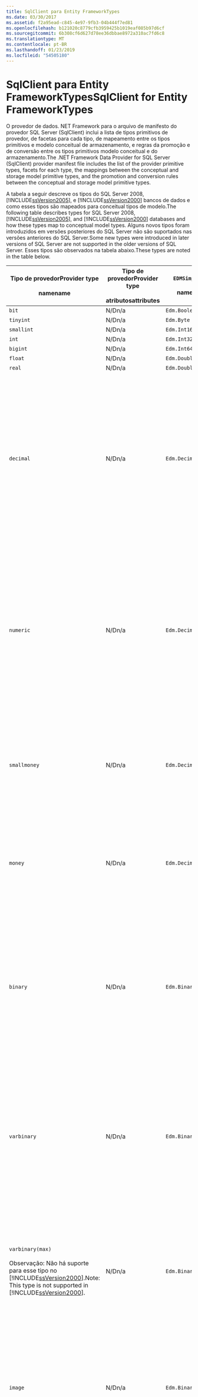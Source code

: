 ```yaml
---
title: SqlClient para Entity FrameworkTypes
ms.date: 03/30/2017
ms.assetid: f2a95ead-c845-4e97-9fb3-04b444f7ed81
ms.openlocfilehash: b121020c8779cfb3959425b1019eaf085b97d6cf
ms.sourcegitcommit: 6b308cf6d627d78ee36dbbae8972a310ac7fd6c8
ms.translationtype: MT
ms.contentlocale: pt-BR
ms.lasthandoff: 01/23/2019
ms.locfileid: "54505180"
---
```

# <a name="sqlclient-for-entity-frameworktypes"></a><span data-ttu-id="2ccbe-102">SqlClient para Entity FrameworkTypes</span><span class="sxs-lookup"><span data-stu-id="2ccbe-102">SqlClient for Entity FrameworkTypes</span></span>
<span data-ttu-id="2ccbe-103">O provedor de dados. NET Framework para o arquivo de manifesto do provedor SQL Server (SqlClient) inclui a lista de tipos primitivos de provedor, de facetas para cada tipo, de mapeamento entre os tipos primitivos e modelo conceitual de armazenamento, e regras da promoção e de conversão entre os tipos primitivos modelo conceitual e do armazenamento.</span><span class="sxs-lookup"><span data-stu-id="2ccbe-103">The .NET Framework Data Provider for SQL Server (SqlClient) provider manifest file includes the list of the provider primitive types, facets for each type, the mappings between the conceptual and storage model primitive types, and the promotion and conversion rules between the conceptual and storage model primitive types.</span></span>  
  
 <span data-ttu-id="2ccbe-104">A tabela a seguir descreve os tipos do SQL Server 2008, [!INCLUDE[ssVersion2005](../../../../../includes/ssversion2005-md.md)], e [!INCLUDE[ssVersion2000](../../../../../includes/ssversion2000-md.md)] bancos de dados e como esses tipos são mapeados para conceitual tipos de modelo.</span><span class="sxs-lookup"><span data-stu-id="2ccbe-104">The following table describes types for SQL Server 2008, [!INCLUDE[ssVersion2005](../../../../../includes/ssversion2005-md.md)], and [!INCLUDE[ssVersion2000](../../../../../includes/ssversion2000-md.md)] databases and how these types map to conceptual model types.</span></span> <span data-ttu-id="2ccbe-105">Alguns novos tipos foram introduzidos em versões posteriores do SQL Server não são suportados nas versões anteriores do SQL Server.</span><span class="sxs-lookup"><span data-stu-id="2ccbe-105">Some new types were introduced in later versions of SQL Server are not supported in the older versions of SQL Server.</span></span> <span data-ttu-id="2ccbe-106">Esses tipos são observados na tabela abaixo.</span><span class="sxs-lookup"><span data-stu-id="2ccbe-106">These types are noted in the table below.</span></span>  
  
|<span data-ttu-id="2ccbe-107">Tipo de provedor</span><span class="sxs-lookup"><span data-stu-id="2ccbe-107">Provider type</span></span><br /><br /> <span data-ttu-id="2ccbe-108">name</span><span class="sxs-lookup"><span data-stu-id="2ccbe-108">name</span></span>|<span data-ttu-id="2ccbe-109">Tipo de provedor</span><span class="sxs-lookup"><span data-stu-id="2ccbe-109">Provider type</span></span><br /><br /> <span data-ttu-id="2ccbe-110">atributos</span><span class="sxs-lookup"><span data-stu-id="2ccbe-110">attributes</span></span>|`EDMSimpleType`<br /><br /> <span data-ttu-id="2ccbe-111">name</span><span class="sxs-lookup"><span data-stu-id="2ccbe-111">name</span></span>|<span data-ttu-id="2ccbe-112">Facetas</span><span class="sxs-lookup"><span data-stu-id="2ccbe-112">Facets</span></span>|  
|----------------------------|----------------------------------|------------------------------|------------|  
|`bit`|<span data-ttu-id="2ccbe-113">N/D</span><span class="sxs-lookup"><span data-stu-id="2ccbe-113">n/a</span></span>|`Edm.Boolean`|<span data-ttu-id="2ccbe-114">N/D</span><span class="sxs-lookup"><span data-stu-id="2ccbe-114">n/a</span></span>|  
|`tinyint`|<span data-ttu-id="2ccbe-115">N/D</span><span class="sxs-lookup"><span data-stu-id="2ccbe-115">n/a</span></span>|`Edm.Byte`|<span data-ttu-id="2ccbe-116">N/D</span><span class="sxs-lookup"><span data-stu-id="2ccbe-116">n/a</span></span>|  
|`smallint`|<span data-ttu-id="2ccbe-117">N/D</span><span class="sxs-lookup"><span data-stu-id="2ccbe-117">n/a</span></span>|`Edm.Int16`|<span data-ttu-id="2ccbe-118">N/D</span><span class="sxs-lookup"><span data-stu-id="2ccbe-118">n/a</span></span>|  
|`int`|<span data-ttu-id="2ccbe-119">N/D</span><span class="sxs-lookup"><span data-stu-id="2ccbe-119">n/a</span></span>|`Edm.Int32`|<span data-ttu-id="2ccbe-120">N/D</span><span class="sxs-lookup"><span data-stu-id="2ccbe-120">n/a</span></span>|  
|`bigint`|<span data-ttu-id="2ccbe-121">N/D</span><span class="sxs-lookup"><span data-stu-id="2ccbe-121">n/a</span></span>|`Edm.Int64`|<span data-ttu-id="2ccbe-122">N/D</span><span class="sxs-lookup"><span data-stu-id="2ccbe-122">n/a</span></span>|  
|`float`|<span data-ttu-id="2ccbe-123">N/D</span><span class="sxs-lookup"><span data-stu-id="2ccbe-123">n/a</span></span>|`Edm.Double`|<span data-ttu-id="2ccbe-124">N/D</span><span class="sxs-lookup"><span data-stu-id="2ccbe-124">n/a</span></span>|  
|`real`|<span data-ttu-id="2ccbe-125">N/D</span><span class="sxs-lookup"><span data-stu-id="2ccbe-125">n/a</span></span>|`Edm.Double`|<span data-ttu-id="2ccbe-126">N/D</span><span class="sxs-lookup"><span data-stu-id="2ccbe-126">n/a</span></span>|  
|`decimal`|<span data-ttu-id="2ccbe-127">N/D</span><span class="sxs-lookup"><span data-stu-id="2ccbe-127">n/a</span></span>|`Edm.Decimal`|<span data-ttu-id="2ccbe-128">Precisão:</span><span class="sxs-lookup"><span data-stu-id="2ccbe-128">Precision:</span></span><br /><br /> <span data-ttu-id="2ccbe-129">-Mínimo: 1</span><span class="sxs-lookup"><span data-stu-id="2ccbe-129">- Minimum: 1</span></span><br /><br /> <span data-ttu-id="2ccbe-130">-Máximo: 38</span><span class="sxs-lookup"><span data-stu-id="2ccbe-130">- Maximum: 38</span></span><br /><br /> <span data-ttu-id="2ccbe-131">-Padrão: 18</span><span class="sxs-lookup"><span data-stu-id="2ccbe-131">- Default: 18</span></span><br /><br /> <span data-ttu-id="2ccbe-132">-Constante: False</span><span class="sxs-lookup"><span data-stu-id="2ccbe-132">- Constant: False</span></span><br /><br /> <span data-ttu-id="2ccbe-133">Escala:</span><span class="sxs-lookup"><span data-stu-id="2ccbe-133">Scale:</span></span><br /><br /> <span data-ttu-id="2ccbe-134">-Mínimo: 0</span><span class="sxs-lookup"><span data-stu-id="2ccbe-134">- Minimum: 0</span></span><br /><br /> <span data-ttu-id="2ccbe-135">-Máximo: 38</span><span class="sxs-lookup"><span data-stu-id="2ccbe-135">- Maximum: 38</span></span><br /><br /> <span data-ttu-id="2ccbe-136">-Padrão: 0</span><span class="sxs-lookup"><span data-stu-id="2ccbe-136">- Default: 0</span></span><br /><br /> <span data-ttu-id="2ccbe-137">-Constante: False</span><span class="sxs-lookup"><span data-stu-id="2ccbe-137">- Constant: False</span></span>|  
|`numeric`|<span data-ttu-id="2ccbe-138">N/D</span><span class="sxs-lookup"><span data-stu-id="2ccbe-138">n/a</span></span>|`Edm.Decimal`|<span data-ttu-id="2ccbe-139">Precisão:</span><span class="sxs-lookup"><span data-stu-id="2ccbe-139">Precision:</span></span><br /><br /> <span data-ttu-id="2ccbe-140">-Mínimo: 1</span><span class="sxs-lookup"><span data-stu-id="2ccbe-140">- Minimum: 1</span></span><br /><br /> <span data-ttu-id="2ccbe-141">-Máximo: 38</span><span class="sxs-lookup"><span data-stu-id="2ccbe-141">- Maximum: 38</span></span><br /><br /> <span data-ttu-id="2ccbe-142">-Padrão: 18</span><span class="sxs-lookup"><span data-stu-id="2ccbe-142">- Default: 18</span></span><br /><br /> <span data-ttu-id="2ccbe-143">-Constante: False</span><span class="sxs-lookup"><span data-stu-id="2ccbe-143">- Constant: False</span></span><br /><br /> <span data-ttu-id="2ccbe-144">Escala:</span><span class="sxs-lookup"><span data-stu-id="2ccbe-144">Scale:</span></span><br /><br /> <span data-ttu-id="2ccbe-145">-Mínimo: 0</span><span class="sxs-lookup"><span data-stu-id="2ccbe-145">- Minimum: 0</span></span><br /><br /> <span data-ttu-id="2ccbe-146">-Máximo: 38</span><span class="sxs-lookup"><span data-stu-id="2ccbe-146">- Maximum: 38</span></span><br /><br /> <span data-ttu-id="2ccbe-147">-Padrão: 0</span><span class="sxs-lookup"><span data-stu-id="2ccbe-147">- Default: 0</span></span><br /><br /> <span data-ttu-id="2ccbe-148">-Constante: False</span><span class="sxs-lookup"><span data-stu-id="2ccbe-148">- Constant: False</span></span>|  
|`smallmoney`|<span data-ttu-id="2ccbe-149">N/D</span><span class="sxs-lookup"><span data-stu-id="2ccbe-149">n/a</span></span>|`Edm.Decimal`|<span data-ttu-id="2ccbe-150">Precisão:</span><span class="sxs-lookup"><span data-stu-id="2ccbe-150">Precision:</span></span><br /><br /> <span data-ttu-id="2ccbe-151">-Padrão: 10</span><span class="sxs-lookup"><span data-stu-id="2ccbe-151">- Default: 10</span></span><br /><br /> <span data-ttu-id="2ccbe-152">-Constante: verdadeiro</span><span class="sxs-lookup"><span data-stu-id="2ccbe-152">- Constant: True</span></span><br /><br /> <span data-ttu-id="2ccbe-153">Escala:</span><span class="sxs-lookup"><span data-stu-id="2ccbe-153">Scale:</span></span><br /><br /> <span data-ttu-id="2ccbe-154">-Padrão: 4</span><span class="sxs-lookup"><span data-stu-id="2ccbe-154">- Default: 4</span></span><br /><br /> <span data-ttu-id="2ccbe-155">-Constante: verdadeiro</span><span class="sxs-lookup"><span data-stu-id="2ccbe-155">- Constant: True</span></span>|  
|`money`|<span data-ttu-id="2ccbe-156">N/D</span><span class="sxs-lookup"><span data-stu-id="2ccbe-156">n/a</span></span>|`Edm.Decimal`|<span data-ttu-id="2ccbe-157">Precisão:</span><span class="sxs-lookup"><span data-stu-id="2ccbe-157">Precision:</span></span><br /><br /> <span data-ttu-id="2ccbe-158">-Padrão: 19</span><span class="sxs-lookup"><span data-stu-id="2ccbe-158">- Default: 19</span></span><br /><br /> <span data-ttu-id="2ccbe-159">-Constante: verdadeiro</span><span class="sxs-lookup"><span data-stu-id="2ccbe-159">- Constant: True</span></span><br /><br /> <span data-ttu-id="2ccbe-160">Escala:</span><span class="sxs-lookup"><span data-stu-id="2ccbe-160">Scale:</span></span><br /><br /> <span data-ttu-id="2ccbe-161">-Padrão: 4</span><span class="sxs-lookup"><span data-stu-id="2ccbe-161">- Default: 4</span></span><br /><br /> <span data-ttu-id="2ccbe-162">-Constante: verdadeiro</span><span class="sxs-lookup"><span data-stu-id="2ccbe-162">- Constant: True</span></span>|  
|`binary`|<span data-ttu-id="2ccbe-163">N/D</span><span class="sxs-lookup"><span data-stu-id="2ccbe-163">n/a</span></span>|`Edm.Binary`|<span data-ttu-id="2ccbe-164">MaxLength:</span><span class="sxs-lookup"><span data-stu-id="2ccbe-164">MaxLength:</span></span><br /><br /> <span data-ttu-id="2ccbe-165">-Mínimo: 1</span><span class="sxs-lookup"><span data-stu-id="2ccbe-165">- Minimum: 1</span></span><br /><br /> <span data-ttu-id="2ccbe-166">-Máximo: 8000</span><span class="sxs-lookup"><span data-stu-id="2ccbe-166">- Maximum: 8000</span></span><br /><br /> <span data-ttu-id="2ccbe-167">-Padrão: 8000</span><span class="sxs-lookup"><span data-stu-id="2ccbe-167">- Default: 8000</span></span><br /><br /> <span data-ttu-id="2ccbe-168">-Constante: False</span><span class="sxs-lookup"><span data-stu-id="2ccbe-168">- Constant: False</span></span><br /><br /> <span data-ttu-id="2ccbe-169">FixedLength:</span><span class="sxs-lookup"><span data-stu-id="2ccbe-169">FixedLength:</span></span><br /><br /> <span data-ttu-id="2ccbe-170">-Padrão: verdadeiro</span><span class="sxs-lookup"><span data-stu-id="2ccbe-170">- Default: True</span></span><br /><br /> <span data-ttu-id="2ccbe-171">-Constante: verdadeiro</span><span class="sxs-lookup"><span data-stu-id="2ccbe-171">- Constant: True</span></span>|  
|`varbinary`|<span data-ttu-id="2ccbe-172">N/D</span><span class="sxs-lookup"><span data-stu-id="2ccbe-172">n/a</span></span>|`Edm.Binary`|<span data-ttu-id="2ccbe-173">MaxLength:</span><span class="sxs-lookup"><span data-stu-id="2ccbe-173">MaxLength:</span></span><br /><br /> <span data-ttu-id="2ccbe-174">-Mínimo: 1</span><span class="sxs-lookup"><span data-stu-id="2ccbe-174">- Minimum: 1</span></span><br /><br /> <span data-ttu-id="2ccbe-175">-Máximo: 8000</span><span class="sxs-lookup"><span data-stu-id="2ccbe-175">- Maximum: 8000</span></span><br /><br /> <span data-ttu-id="2ccbe-176">-Padrão: 8000</span><span class="sxs-lookup"><span data-stu-id="2ccbe-176">- Default: 8000</span></span><br /><br /> <span data-ttu-id="2ccbe-177">-Constante: False</span><span class="sxs-lookup"><span data-stu-id="2ccbe-177">- Constant: False</span></span><br /><br /> <span data-ttu-id="2ccbe-178">FixedLength:</span><span class="sxs-lookup"><span data-stu-id="2ccbe-178">FixedLength:</span></span><br /><br /> <span data-ttu-id="2ccbe-179">-Padrão: False</span><span class="sxs-lookup"><span data-stu-id="2ccbe-179">- Default: False</span></span><br /><br /> <span data-ttu-id="2ccbe-180">-Constante: verdadeiro</span><span class="sxs-lookup"><span data-stu-id="2ccbe-180">- Constant: True</span></span>|  
|`varbinary(max)`<br /><br /> <span data-ttu-id="2ccbe-181">Observação: Não há suporte para esse tipo no [!INCLUDE[ssVersion2000](../../../../../includes/ssversion2000-md.md)].</span><span class="sxs-lookup"><span data-stu-id="2ccbe-181">Note: This type is not supported in [!INCLUDE[ssVersion2000](../../../../../includes/ssversion2000-md.md)].</span></span>|<span data-ttu-id="2ccbe-182">N/D</span><span class="sxs-lookup"><span data-stu-id="2ccbe-182">n/a</span></span>|`Edm.Binary`|<span data-ttu-id="2ccbe-183">MaxLength:</span><span class="sxs-lookup"><span data-stu-id="2ccbe-183">MaxLength:</span></span><br /><br /> <span data-ttu-id="2ccbe-184">-Padrão: 214748364780</span><span class="sxs-lookup"><span data-stu-id="2ccbe-184">- Default: 214748364780</span></span><br /><br /> <span data-ttu-id="2ccbe-185">-Constante: verdadeiro</span><span class="sxs-lookup"><span data-stu-id="2ccbe-185">- Constant: True</span></span><br /><br /> <span data-ttu-id="2ccbe-186">FixedLength:</span><span class="sxs-lookup"><span data-stu-id="2ccbe-186">FixedLength:</span></span><br /><br /> <span data-ttu-id="2ccbe-187">-Padrão: False</span><span class="sxs-lookup"><span data-stu-id="2ccbe-187">- Default: False</span></span><br /><br /> <span data-ttu-id="2ccbe-188">-Constante: verdadeiro</span><span class="sxs-lookup"><span data-stu-id="2ccbe-188">- Constant: True</span></span>|  
|`image`|<span data-ttu-id="2ccbe-189">N/D</span><span class="sxs-lookup"><span data-stu-id="2ccbe-189">n/a</span></span>|`Edm.Binary`|<span data-ttu-id="2ccbe-190">MaxLength:</span><span class="sxs-lookup"><span data-stu-id="2ccbe-190">MaxLength:</span></span><br /><br /> <span data-ttu-id="2ccbe-191">-Padrão: 2147483647</span><span class="sxs-lookup"><span data-stu-id="2ccbe-191">- Default: 2147483647</span></span><br /><br /> <span data-ttu-id="2ccbe-192">-Constante: verdadeiro</span><span class="sxs-lookup"><span data-stu-id="2ccbe-192">- Constant: True</span></span><br /><br /> <span data-ttu-id="2ccbe-193">FixedLength:</span><span class="sxs-lookup"><span data-stu-id="2ccbe-193">FixedLength:</span></span><br /><br /> <span data-ttu-id="2ccbe-194">-Padrão: False</span><span class="sxs-lookup"><span data-stu-id="2ccbe-194">- Default: False</span></span><br /><br /> <span data-ttu-id="2ccbe-195">-Constante: verdadeiro</span><span class="sxs-lookup"><span data-stu-id="2ccbe-195">- Constant: True</span></span>|  
|`timestamp`|<span data-ttu-id="2ccbe-196">N/D</span><span class="sxs-lookup"><span data-stu-id="2ccbe-196">n/a</span></span>|`Edm.Binary`|<span data-ttu-id="2ccbe-197">MaxLength:</span><span class="sxs-lookup"><span data-stu-id="2ccbe-197">MaxLength:</span></span><br /><br /> <span data-ttu-id="2ccbe-198">-Padrão: 8</span><span class="sxs-lookup"><span data-stu-id="2ccbe-198">- Default: 8</span></span><br /><br /> <span data-ttu-id="2ccbe-199">-Constante: verdadeiro</span><span class="sxs-lookup"><span data-stu-id="2ccbe-199">- Constant: True</span></span><br /><br /> <span data-ttu-id="2ccbe-200">FixedLength:</span><span class="sxs-lookup"><span data-stu-id="2ccbe-200">FixedLength:</span></span><br /><br /> <span data-ttu-id="2ccbe-201">-Padrão: verdadeiro</span><span class="sxs-lookup"><span data-stu-id="2ccbe-201">- Default: True</span></span><br /><br /> <span data-ttu-id="2ccbe-202">-Constante: verdadeiro</span><span class="sxs-lookup"><span data-stu-id="2ccbe-202">- Constant: True</span></span>|  
|`rowversion`|<span data-ttu-id="2ccbe-203">N/D</span><span class="sxs-lookup"><span data-stu-id="2ccbe-203">n/a</span></span>|`Edm.Binary`|<span data-ttu-id="2ccbe-204">MaxLength:</span><span class="sxs-lookup"><span data-stu-id="2ccbe-204">MaxLength:</span></span><br /><br /> <span data-ttu-id="2ccbe-205">-Padrão: 8</span><span class="sxs-lookup"><span data-stu-id="2ccbe-205">- Default: 8</span></span><br /><br /> <span data-ttu-id="2ccbe-206">-Constante: verdadeiro</span><span class="sxs-lookup"><span data-stu-id="2ccbe-206">- Constant: True</span></span><br /><br /> <span data-ttu-id="2ccbe-207">FixedLength:</span><span class="sxs-lookup"><span data-stu-id="2ccbe-207">FixedLength:</span></span><br /><br /> <span data-ttu-id="2ccbe-208">-Padrão: verdadeiro</span><span class="sxs-lookup"><span data-stu-id="2ccbe-208">- Default: True</span></span><br /><br /> <span data-ttu-id="2ccbe-209">-Constante: verdadeiro</span><span class="sxs-lookup"><span data-stu-id="2ccbe-209">- Constant: True</span></span>|  
|`smalldatetime`|<span data-ttu-id="2ccbe-210">N/D</span><span class="sxs-lookup"><span data-stu-id="2ccbe-210">n/a</span></span>|`Edm.DateTime`|<span data-ttu-id="2ccbe-211">Precisão:</span><span class="sxs-lookup"><span data-stu-id="2ccbe-211">Precision:</span></span><br /><br /> <span data-ttu-id="2ccbe-212">-Padrão: 0</span><span class="sxs-lookup"><span data-stu-id="2ccbe-212">- Default: 0</span></span><br /><br /> <span data-ttu-id="2ccbe-213">-Constante: verdadeiro</span><span class="sxs-lookup"><span data-stu-id="2ccbe-213">- Constant: True</span></span>|  
|`datetime`|<span data-ttu-id="2ccbe-214">N/D</span><span class="sxs-lookup"><span data-stu-id="2ccbe-214">n/a</span></span>|`Edm.DateTime`|<span data-ttu-id="2ccbe-215">Precisão:</span><span class="sxs-lookup"><span data-stu-id="2ccbe-215">Precision:</span></span><br /><br /> <span data-ttu-id="2ccbe-216">-Padrão: 3</span><span class="sxs-lookup"><span data-stu-id="2ccbe-216">- Default: 3</span></span><br /><br /> <span data-ttu-id="2ccbe-217">-Constante: verdadeiro</span><span class="sxs-lookup"><span data-stu-id="2ccbe-217">- Constant: True</span></span>|  
|`date`<br /><br /> <span data-ttu-id="2ccbe-218">Observação: Não há suporte para esse tipo no SQL Server 2005 e SQL Server 2000.</span><span class="sxs-lookup"><span data-stu-id="2ccbe-218">Note: This type is not supported in SQL Server 2005 and SQL Server 2000.</span></span>|<span data-ttu-id="2ccbe-219">N/D</span><span class="sxs-lookup"><span data-stu-id="2ccbe-219">n/a</span></span>|`Edm.DateTime`|<span data-ttu-id="2ccbe-220">Precisão:</span><span class="sxs-lookup"><span data-stu-id="2ccbe-220">Precision:</span></span><br /><br /> <span data-ttu-id="2ccbe-221">-Padrão: 0</span><span class="sxs-lookup"><span data-stu-id="2ccbe-221">- Default: 0</span></span><br /><br /> <span data-ttu-id="2ccbe-222">-Constante: False</span><span class="sxs-lookup"><span data-stu-id="2ccbe-222">- Constant: False</span></span>|  
|`time`<br /><br /> <span data-ttu-id="2ccbe-223">Observação: Não há suporte para esse tipo no SQL Server 2005 e SQL Server 2000.</span><span class="sxs-lookup"><span data-stu-id="2ccbe-223">Note: This type is not supported in SQL Server 2005 and SQL Server 2000.</span></span>|<span data-ttu-id="2ccbe-224">N/D</span><span class="sxs-lookup"><span data-stu-id="2ccbe-224">n/a</span></span>|`Edm.Time`|<span data-ttu-id="2ccbe-225">Precisão:</span><span class="sxs-lookup"><span data-stu-id="2ccbe-225">Precision:</span></span><br /><br /> <span data-ttu-id="2ccbe-226">-Padrão: 7</span><span class="sxs-lookup"><span data-stu-id="2ccbe-226">- Default: 7</span></span><br /><br /> <span data-ttu-id="2ccbe-227">-Constante: False</span><span class="sxs-lookup"><span data-stu-id="2ccbe-227">- Constant: False</span></span>|  
|`datetime2`<br /><br /> <span data-ttu-id="2ccbe-228">Observação: Não há suporte para esse tipo no SQL Server 2005 e SQL Server 2000.</span><span class="sxs-lookup"><span data-stu-id="2ccbe-228">Note: This type is not supported in SQL Server 2005 and SQL Server 2000.</span></span>|<span data-ttu-id="2ccbe-229">N/D</span><span class="sxs-lookup"><span data-stu-id="2ccbe-229">n/a</span></span>|`Edm.DateTime`|<span data-ttu-id="2ccbe-230">Precisão:</span><span class="sxs-lookup"><span data-stu-id="2ccbe-230">Precision:</span></span><br /><br /> <span data-ttu-id="2ccbe-231">-Padrão: 7</span><span class="sxs-lookup"><span data-stu-id="2ccbe-231">- Default: 7</span></span><br /><br /> <span data-ttu-id="2ccbe-232">-Constante: False</span><span class="sxs-lookup"><span data-stu-id="2ccbe-232">- Constant: False</span></span>|  
|`datetimeoffset`<br /><br /> <span data-ttu-id="2ccbe-233">Observação: Não há suporte para esse tipo no SQL Server 2005 e SQL Server 2000.</span><span class="sxs-lookup"><span data-stu-id="2ccbe-233">Note: This type is not supported in SQL Server 2005 and SQL Server 2000.</span></span>|<span data-ttu-id="2ccbe-234">N/D</span><span class="sxs-lookup"><span data-stu-id="2ccbe-234">n/a</span></span>|`Edm.DateTimeOffset`|<span data-ttu-id="2ccbe-235">Precisão:</span><span class="sxs-lookup"><span data-stu-id="2ccbe-235">Precision:</span></span><br /><br /> <span data-ttu-id="2ccbe-236">-Padrão: 7</span><span class="sxs-lookup"><span data-stu-id="2ccbe-236">- Default: 7</span></span><br /><br /> <span data-ttu-id="2ccbe-237">-Constante: False</span><span class="sxs-lookup"><span data-stu-id="2ccbe-237">- Constant: False</span></span>|  
|`nvarchar`<br /><br /> <span data-ttu-id="2ccbe-238">Observação: Não há suporte para esse tipo no [!INCLUDE[ssVersion2000](../../../../../includes/ssversion2000-md.md)].</span><span class="sxs-lookup"><span data-stu-id="2ccbe-238">Note: This type is not supported in [!INCLUDE[ssVersion2000](../../../../../includes/ssversion2000-md.md)].</span></span>|<span data-ttu-id="2ccbe-239">N/D</span><span class="sxs-lookup"><span data-stu-id="2ccbe-239">n/a</span></span>|`Edm.String`|<span data-ttu-id="2ccbe-240">MaxLength:</span><span class="sxs-lookup"><span data-stu-id="2ccbe-240">MaxLength:</span></span><br /><br /> <span data-ttu-id="2ccbe-241">-Mínimo: 1</span><span class="sxs-lookup"><span data-stu-id="2ccbe-241">- Minimum: 1</span></span><br /><br /> <span data-ttu-id="2ccbe-242">-Máximo: 4000</span><span class="sxs-lookup"><span data-stu-id="2ccbe-242">- Maximum: 4000</span></span><br /><br /> <span data-ttu-id="2ccbe-243">-Padrão: 4000</span><span class="sxs-lookup"><span data-stu-id="2ccbe-243">- Default: 4000</span></span><br /><br /> <span data-ttu-id="2ccbe-244">-Constante: False</span><span class="sxs-lookup"><span data-stu-id="2ccbe-244">- Constant: False</span></span><br /><br /> <span data-ttu-id="2ccbe-245">Unicode:</span><span class="sxs-lookup"><span data-stu-id="2ccbe-245">Unicode:</span></span><br /><br /> <span data-ttu-id="2ccbe-246">-Padrão: verdadeiro</span><span class="sxs-lookup"><span data-stu-id="2ccbe-246">- Default: True</span></span><br /><br /> <span data-ttu-id="2ccbe-247">-Constante: verdadeiro</span><span class="sxs-lookup"><span data-stu-id="2ccbe-247">- Constant: True</span></span><br /><br /> <span data-ttu-id="2ccbe-248">FixedLength:</span><span class="sxs-lookup"><span data-stu-id="2ccbe-248">FixedLength:</span></span><br /><br /> <span data-ttu-id="2ccbe-249">-Padrão: False</span><span class="sxs-lookup"><span data-stu-id="2ccbe-249">- Default: False</span></span><br /><br /> <span data-ttu-id="2ccbe-250">-Constante: verdadeiro</span><span class="sxs-lookup"><span data-stu-id="2ccbe-250">- Constant: True</span></span>|  
|`varchar`<br /><br /> <span data-ttu-id="2ccbe-251">Observação: Não há suporte para esse tipo no [!INCLUDE[ssVersion2000](../../../../../includes/ssversion2000-md.md)].</span><span class="sxs-lookup"><span data-stu-id="2ccbe-251">Note: This type is not supported in [!INCLUDE[ssVersion2000](../../../../../includes/ssversion2000-md.md)].</span></span>|<span data-ttu-id="2ccbe-252">N/D</span><span class="sxs-lookup"><span data-stu-id="2ccbe-252">n/a</span></span>|`Edm.String`|<span data-ttu-id="2ccbe-253">MaxLength:</span><span class="sxs-lookup"><span data-stu-id="2ccbe-253">MaxLength:</span></span><br /><br /> <span data-ttu-id="2ccbe-254">-Mínimo: 1</span><span class="sxs-lookup"><span data-stu-id="2ccbe-254">- Minimum: 1</span></span><br /><br /> <span data-ttu-id="2ccbe-255">-Máximo: 8000</span><span class="sxs-lookup"><span data-stu-id="2ccbe-255">- Maximum: 8000</span></span><br /><br /> <span data-ttu-id="2ccbe-256">-Padrão: 8000</span><span class="sxs-lookup"><span data-stu-id="2ccbe-256">- Default: 8000</span></span><br /><br /> <span data-ttu-id="2ccbe-257">-Constante: False</span><span class="sxs-lookup"><span data-stu-id="2ccbe-257">- Constant: False</span></span><br /><br /> <span data-ttu-id="2ccbe-258">Unicode:</span><span class="sxs-lookup"><span data-stu-id="2ccbe-258">Unicode:</span></span><br /><br /> <span data-ttu-id="2ccbe-259">-Padrão: False</span><span class="sxs-lookup"><span data-stu-id="2ccbe-259">- Default: False</span></span><br /><br /> <span data-ttu-id="2ccbe-260">-Constante: verdadeiro</span><span class="sxs-lookup"><span data-stu-id="2ccbe-260">- Constant: True</span></span><br /><br /> <span data-ttu-id="2ccbe-261">FixedLength:</span><span class="sxs-lookup"><span data-stu-id="2ccbe-261">FixedLength:</span></span><br /><br /> <span data-ttu-id="2ccbe-262">-Padrão: False</span><span class="sxs-lookup"><span data-stu-id="2ccbe-262">- Default: False</span></span><br /><br /> <span data-ttu-id="2ccbe-263">-Constante: verdadeiro</span><span class="sxs-lookup"><span data-stu-id="2ccbe-263">- Constant: True</span></span>|  
|`char`|<span data-ttu-id="2ccbe-264">N/D</span><span class="sxs-lookup"><span data-stu-id="2ccbe-264">n/a</span></span>|`Edm.String`|<span data-ttu-id="2ccbe-265">MaxLength:</span><span class="sxs-lookup"><span data-stu-id="2ccbe-265">MaxLength:</span></span><br /><br /> <span data-ttu-id="2ccbe-266">-Mínimo: 1</span><span class="sxs-lookup"><span data-stu-id="2ccbe-266">- Minimum: 1</span></span><br /><br /> <span data-ttu-id="2ccbe-267">-Máximo: 8000</span><span class="sxs-lookup"><span data-stu-id="2ccbe-267">- Maximum: 8000</span></span><br /><br /> <span data-ttu-id="2ccbe-268">-Padrão: 8000</span><span class="sxs-lookup"><span data-stu-id="2ccbe-268">- Default: 8000</span></span><br /><br /> <span data-ttu-id="2ccbe-269">-Constante: False</span><span class="sxs-lookup"><span data-stu-id="2ccbe-269">- Constant: False</span></span><br /><br /> <span data-ttu-id="2ccbe-270">Unicode:</span><span class="sxs-lookup"><span data-stu-id="2ccbe-270">Unicode:</span></span><br /><br /> <span data-ttu-id="2ccbe-271">-Padrão: False</span><span class="sxs-lookup"><span data-stu-id="2ccbe-271">- Default: False</span></span><br /><br /> <span data-ttu-id="2ccbe-272">-Constante: verdadeiro</span><span class="sxs-lookup"><span data-stu-id="2ccbe-272">- Constant: True</span></span><br /><br /> <span data-ttu-id="2ccbe-273">FixedLength:</span><span class="sxs-lookup"><span data-stu-id="2ccbe-273">FixedLength:</span></span><br /><br /> <span data-ttu-id="2ccbe-274">-Padrão: verdadeiro</span><span class="sxs-lookup"><span data-stu-id="2ccbe-274">- Default: True</span></span><br /><br /> <span data-ttu-id="2ccbe-275">-Constante: verdadeiro</span><span class="sxs-lookup"><span data-stu-id="2ccbe-275">- Constant: True</span></span>|  
|`nchar`|<span data-ttu-id="2ccbe-276">N/D</span><span class="sxs-lookup"><span data-stu-id="2ccbe-276">n/a</span></span>|`Edm.String`|<span data-ttu-id="2ccbe-277">MaxLength:</span><span class="sxs-lookup"><span data-stu-id="2ccbe-277">MaxLength:</span></span><br /><br /> <span data-ttu-id="2ccbe-278">-Mínimo: 1</span><span class="sxs-lookup"><span data-stu-id="2ccbe-278">- Minimum: 1</span></span><br /><br /> <span data-ttu-id="2ccbe-279">-Máximo: 4000</span><span class="sxs-lookup"><span data-stu-id="2ccbe-279">- Maximum: 4000</span></span><br /><br /> <span data-ttu-id="2ccbe-280">-Padrão: 4000</span><span class="sxs-lookup"><span data-stu-id="2ccbe-280">- Default: 4000</span></span><br /><br /> <span data-ttu-id="2ccbe-281">-Constante: False</span><span class="sxs-lookup"><span data-stu-id="2ccbe-281">- Constant: False</span></span><br /><br /> <span data-ttu-id="2ccbe-282">Unicode:</span><span class="sxs-lookup"><span data-stu-id="2ccbe-282">Unicode:</span></span><br /><br /> <span data-ttu-id="2ccbe-283">-Padrão: verdadeiro</span><span class="sxs-lookup"><span data-stu-id="2ccbe-283">- Default: True</span></span><br /><br /> <span data-ttu-id="2ccbe-284">-Constante: verdadeiro</span><span class="sxs-lookup"><span data-stu-id="2ccbe-284">- Constant: True</span></span><br /><br /> <span data-ttu-id="2ccbe-285">FixedLength:</span><span class="sxs-lookup"><span data-stu-id="2ccbe-285">FixedLength:</span></span><br /><br /> <span data-ttu-id="2ccbe-286">-Padrão: verdadeiro</span><span class="sxs-lookup"><span data-stu-id="2ccbe-286">- Default: True</span></span><br /><br /> <span data-ttu-id="2ccbe-287">-Constante: verdadeiro</span><span class="sxs-lookup"><span data-stu-id="2ccbe-287">- Constant: True</span></span>|  
|<span data-ttu-id="2ccbe-288">`varchar`(`max`)</span><span class="sxs-lookup"><span data-stu-id="2ccbe-288">`varchar`(`max`)</span></span>|<span data-ttu-id="2ccbe-289">N/D</span><span class="sxs-lookup"><span data-stu-id="2ccbe-289">n/a</span></span>|`Edm.String`|<span data-ttu-id="2ccbe-290">MaxLength:</span><span class="sxs-lookup"><span data-stu-id="2ccbe-290">MaxLength:</span></span><br /><br /> <span data-ttu-id="2ccbe-291">-Padrão: 2147483647</span><span class="sxs-lookup"><span data-stu-id="2ccbe-291">- Default: 2147483647</span></span><br /><br /> <span data-ttu-id="2ccbe-292">-Constante: verdadeiro</span><span class="sxs-lookup"><span data-stu-id="2ccbe-292">- Constant: True</span></span><br /><br /> <span data-ttu-id="2ccbe-293">Unicode:</span><span class="sxs-lookup"><span data-stu-id="2ccbe-293">Unicode:</span></span><br /><br /> <span data-ttu-id="2ccbe-294">-Padrão: False</span><span class="sxs-lookup"><span data-stu-id="2ccbe-294">- Default: False</span></span><br /><br /> <span data-ttu-id="2ccbe-295">-Constante: verdadeiro</span><span class="sxs-lookup"><span data-stu-id="2ccbe-295">- Constant: True</span></span><br /><br /> <span data-ttu-id="2ccbe-296">FixedLength:</span><span class="sxs-lookup"><span data-stu-id="2ccbe-296">FixedLength:</span></span><br /><br /> <span data-ttu-id="2ccbe-297">-Padrão: False</span><span class="sxs-lookup"><span data-stu-id="2ccbe-297">- Default: False</span></span><br /><br /> <span data-ttu-id="2ccbe-298">-Constante: verdadeiro</span><span class="sxs-lookup"><span data-stu-id="2ccbe-298">- Constant: True</span></span>|  
|<span data-ttu-id="2ccbe-299">`nvarchar`(`max`)</span><span class="sxs-lookup"><span data-stu-id="2ccbe-299">`nvarchar`(`max`)</span></span>|<span data-ttu-id="2ccbe-300">N/D</span><span class="sxs-lookup"><span data-stu-id="2ccbe-300">n/a</span></span>|`Edm.String`|<span data-ttu-id="2ccbe-301">MaxLength:</span><span class="sxs-lookup"><span data-stu-id="2ccbe-301">MaxLength:</span></span><br /><br /> <span data-ttu-id="2ccbe-302">-Padrão: 1073741823</span><span class="sxs-lookup"><span data-stu-id="2ccbe-302">- Default: 1073741823</span></span><br /><br /> <span data-ttu-id="2ccbe-303">-Constante: verdadeiro</span><span class="sxs-lookup"><span data-stu-id="2ccbe-303">- Constant: True</span></span><br /><br /> <span data-ttu-id="2ccbe-304">Unicode:</span><span class="sxs-lookup"><span data-stu-id="2ccbe-304">Unicode:</span></span><br /><br /> <span data-ttu-id="2ccbe-305">-Padrão: verdadeiro</span><span class="sxs-lookup"><span data-stu-id="2ccbe-305">- Default: True</span></span><br /><br /> <span data-ttu-id="2ccbe-306">-Constante: verdadeiro</span><span class="sxs-lookup"><span data-stu-id="2ccbe-306">- Constant: True</span></span><br /><br /> <span data-ttu-id="2ccbe-307">FixedLength:</span><span class="sxs-lookup"><span data-stu-id="2ccbe-307">FixedLength:</span></span><br /><br /> <span data-ttu-id="2ccbe-308">-Padrão: False</span><span class="sxs-lookup"><span data-stu-id="2ccbe-308">- Default: False</span></span><br /><br /> <span data-ttu-id="2ccbe-309">-Constante: verdadeiro</span><span class="sxs-lookup"><span data-stu-id="2ccbe-309">- Constant: True</span></span>|  
|`ntext`|<span data-ttu-id="2ccbe-310">Igual comparáveis: False</span><span class="sxs-lookup"><span data-stu-id="2ccbe-310">Equal comparable: False</span></span><br /><br /> <span data-ttu-id="2ccbe-311">Ordem comparáveis: False</span><span class="sxs-lookup"><span data-stu-id="2ccbe-311">Order comparable: False</span></span>|`Edm.String`|<span data-ttu-id="2ccbe-312">MaxLength:</span><span class="sxs-lookup"><span data-stu-id="2ccbe-312">MaxLength:</span></span><br /><br /> <span data-ttu-id="2ccbe-313">-Padrão: 1073741823</span><span class="sxs-lookup"><span data-stu-id="2ccbe-313">- Default: 1073741823</span></span><br /><br /> <span data-ttu-id="2ccbe-314">-Constante: verdadeiro</span><span class="sxs-lookup"><span data-stu-id="2ccbe-314">- Constant: True</span></span><br /><br /> <span data-ttu-id="2ccbe-315">Unicode:</span><span class="sxs-lookup"><span data-stu-id="2ccbe-315">Unicode:</span></span><br /><br /> <span data-ttu-id="2ccbe-316">-Padrão: False</span><span class="sxs-lookup"><span data-stu-id="2ccbe-316">- Default: False</span></span><br /><br /> <span data-ttu-id="2ccbe-317">-Constante: verdadeiro</span><span class="sxs-lookup"><span data-stu-id="2ccbe-317">- Constant: True</span></span><br /><br /> <span data-ttu-id="2ccbe-318">FixedLength:</span><span class="sxs-lookup"><span data-stu-id="2ccbe-318">FixedLength:</span></span><br /><br /> <span data-ttu-id="2ccbe-319">-Padrão: False</span><span class="sxs-lookup"><span data-stu-id="2ccbe-319">- Default: False</span></span><br /><br /> <span data-ttu-id="2ccbe-320">-Constante: verdadeiro</span><span class="sxs-lookup"><span data-stu-id="2ccbe-320">- Constant: True</span></span>|  
|`text`|<span data-ttu-id="2ccbe-321">Igual comparáveis: False</span><span class="sxs-lookup"><span data-stu-id="2ccbe-321">Equal comparable: False</span></span><br /><br /> <span data-ttu-id="2ccbe-322">Ordem comparáveis: False</span><span class="sxs-lookup"><span data-stu-id="2ccbe-322">Order comparable: False</span></span>|`Edm.String`|<span data-ttu-id="2ccbe-323">MaxLength:</span><span class="sxs-lookup"><span data-stu-id="2ccbe-323">MaxLength:</span></span><br /><br /> <span data-ttu-id="2ccbe-324">-Padrão: 2147483647</span><span class="sxs-lookup"><span data-stu-id="2ccbe-324">- Default: 2147483647</span></span><br /><br /> <span data-ttu-id="2ccbe-325">-Constante: verdadeiro</span><span class="sxs-lookup"><span data-stu-id="2ccbe-325">- Constant: True</span></span><br /><br /> <span data-ttu-id="2ccbe-326">Unicode:</span><span class="sxs-lookup"><span data-stu-id="2ccbe-326">Unicode:</span></span><br /><br /> <span data-ttu-id="2ccbe-327">-Padrão: False</span><span class="sxs-lookup"><span data-stu-id="2ccbe-327">- Default: False</span></span><br /><br /> <span data-ttu-id="2ccbe-328">-Constante: verdadeiro</span><span class="sxs-lookup"><span data-stu-id="2ccbe-328">- Constant: True</span></span><br /><br /> <span data-ttu-id="2ccbe-329">FixedLength:</span><span class="sxs-lookup"><span data-stu-id="2ccbe-329">FixedLength:</span></span><br /><br /> <span data-ttu-id="2ccbe-330">-Padrão: False</span><span class="sxs-lookup"><span data-stu-id="2ccbe-330">- Default: False</span></span><br /><br /> <span data-ttu-id="2ccbe-331">-Constante: verdadeiro</span><span class="sxs-lookup"><span data-stu-id="2ccbe-331">- Constant: True</span></span>|  
|`Unique`<br /><br /> `identifier`|<span data-ttu-id="2ccbe-332">Igual comparáveis: verdadeiro</span><span class="sxs-lookup"><span data-stu-id="2ccbe-332">Equal comparable: True</span></span><br /><br /> <span data-ttu-id="2ccbe-333">Ordem comparáveis: verdadeiro</span><span class="sxs-lookup"><span data-stu-id="2ccbe-333">Order comparable: True</span></span>|`Edm.Guid`|<span data-ttu-id="2ccbe-334">N/D</span><span class="sxs-lookup"><span data-stu-id="2ccbe-334">n/a</span></span>|  
|`xml`|<span data-ttu-id="2ccbe-335">Igual comparáveis: False</span><span class="sxs-lookup"><span data-stu-id="2ccbe-335">Equal comparable: False</span></span><br /><br /> <span data-ttu-id="2ccbe-336">Ordem comparáveis: False</span><span class="sxs-lookup"><span data-stu-id="2ccbe-336">Order comparable: False</span></span>|`Edm.String`|<span data-ttu-id="2ccbe-337">MaxLength:</span><span class="sxs-lookup"><span data-stu-id="2ccbe-337">MaxLength:</span></span><br /><br /> <span data-ttu-id="2ccbe-338">-Padrão: 1073741823</span><span class="sxs-lookup"><span data-stu-id="2ccbe-338">- Default: 1073741823</span></span><br /><br /> <span data-ttu-id="2ccbe-339">-Constante: verdadeiro</span><span class="sxs-lookup"><span data-stu-id="2ccbe-339">- Constant: True</span></span><br /><br /> <span data-ttu-id="2ccbe-340">Unicode:</span><span class="sxs-lookup"><span data-stu-id="2ccbe-340">Unicode:</span></span><br /><br /> <span data-ttu-id="2ccbe-341">-Padrão: verdadeiro</span><span class="sxs-lookup"><span data-stu-id="2ccbe-341">- Default: True</span></span><br /><br /> <span data-ttu-id="2ccbe-342">-Constante: verdadeiro</span><span class="sxs-lookup"><span data-stu-id="2ccbe-342">- Constant: True</span></span><br /><br /> <span data-ttu-id="2ccbe-343">FixedLength:</span><span class="sxs-lookup"><span data-stu-id="2ccbe-343">FixedLength:</span></span><br /><br /> <span data-ttu-id="2ccbe-344">-Padrão: False</span><span class="sxs-lookup"><span data-stu-id="2ccbe-344">- Default: False</span></span><br /><br /> <span data-ttu-id="2ccbe-345">-Constante: verdadeiro</span><span class="sxs-lookup"><span data-stu-id="2ccbe-345">- Constant: True</span></span>|  
  
## <a name="see-also"></a><span data-ttu-id="2ccbe-346">Consulte também</span><span class="sxs-lookup"><span data-stu-id="2ccbe-346">See also</span></span>
- <span data-ttu-id="2ccbe-347">[CSDL, SSDL, and MSL Specifications](../../../../../docs/framework/data/adonet/ef/language-reference/csdl-ssdl-and-msl-specifications.md) (Especificações CSDL, SSDL e MSL)</span><span class="sxs-lookup"><span data-stu-id="2ccbe-347">[CSDL, SSDL, and MSL Specifications](../../../../../docs/framework/data/adonet/ef/language-reference/csdl-ssdl-and-msl-specifications.md)</span></span>
